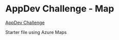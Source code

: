 # AppDev Challenge - Map

[AppDev Challenge](https://aka.ms/challenge)

Starter file using Azure Maps
